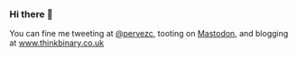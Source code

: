 ### Hi there 👋

<!--
**codedemonuk/codedemonuk** is a ✨ _special_ ✨ repository because its `README.md` (this file) appears on your GitHub profile.

Here are some ideas to get you started:

- 🔭 I’m currently working on ...
- 🌱 I’m currently learning ...
- 👯 I’m looking to collaborate on ...
- 🤔 I’m looking for help with ...
- 💬 Ask me about ...
- 📫 How to reach me: ...
- 😄 Pronouns: ...
- ⚡ Fun fact: ...
-->

You can fine me tweeting at <a href="https://twitter.com/pervezc">@pervezc</a>, tooting on <a rel="me" href="https://hachyderm.io/@pervezc">Mastodon</a>, and blogging at <a href="https://www.thinkbinary.co.uk">www.thinkbinary.co.uk</a>
